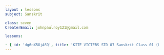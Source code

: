 ```yaml
--- 
layout : lessons 
subject: Sanskrit

class: seven
CreaterEmail: johnpaulroy121@gmail.com

lessons: 

- { id: 'dg6nX5OjASQ', title: 'KITE VICTERS STD 07 Sanskrit Class 01 (First Bell-ഫസ്റ്റ് ബെല്‍)' }
---
```


